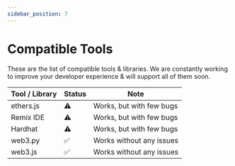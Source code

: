 ```yaml
---
sidebar_position: 7
---
```


# Compatible Tools

These are the list of compatible tools & libraries. We are constantly working to improve your developer experience & will support all of them soon.

| Tool / Library     | Status | Note             |
|---------------|--------|------------------|
| ethers.js     | ⚠️      | Works, but with few bugs |
| Remix IDE     | ⚠️      | Works, but with few bugs |
| Hardhat       | ⚠️      | Works, but with few bugs |
| web3.py       | ✅     | Works without any issues |
| web3.js       | ✅     | Works without any issues |
